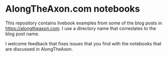 # AlongTheAxon.com notebooks
This repository contains livebook examples from some of the blog posts in https://alongtheaxon.com.  I use a directory name that correslates to the blog post name.

I welcome feedback that fixes issues that you find with the notebooks that are discussed in AlongTheAxon.
